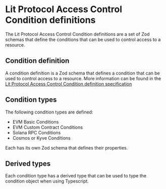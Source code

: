 # Lit Protocol Access Control Condition definitions

The Lit Protocol Access Control Condition definitions are a set of Zod schemas that define the conditions that can be used to control access to a resource.

## Condition definition

A condition definition is a Zod schema that defines a condition that can be used to control access to a resource. More information can be found in the [Lit Protocol Access Control Condition definition specification](https://developer.litprotocol.com/v3/sdk/access-control/condition-types/unified-access-control-conditions)

## Condition types

The following condition types are defined:

- EVM Basic Conditions
- EVM Custom Contract Conditions
- Solana RPC Conditions
- Cosmos or Kyve Conditions

Each has its own Zod schema that defines their properties.

## Derived types

Each condition type has a derived type that can be used to type the condition object when using Typescript.
